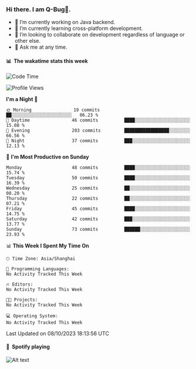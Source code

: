 ### Hi there. I am Q-Bug🐞.

- 🔭 I’m currently working on Java backend.
- 🌱 I’m currently learning cross-platform development.
- 👯 I’m looking to collaborate on development regardless of language or other else.
- 💬 Ask me at any time.

#### 📊 &nbsp;**The wakatime stats this week**  
<!--START_SECTION:waka-->
![Code Time](http://img.shields.io/badge/Code%20Time-122%20hrs%2043%20mins-blue)

![Profile Views](http://img.shields.io/badge/Profile%20Views-0-blue)

**I'm a Night 🦉** 

```text
🌞 Morning                19 commits          ██░░░░░░░░░░░░░░░░░░░░░░░   06.23 % 
🌆 Daytime                46 commits          ████░░░░░░░░░░░░░░░░░░░░░   15.08 % 
🌃 Evening                203 commits         █████████████████░░░░░░░░   66.56 % 
🌙 Night                  37 commits          ███░░░░░░░░░░░░░░░░░░░░░░   12.13 % 
```
📅 **I'm Most Productive on Sunday** 

```text
Monday                   48 commits          ████░░░░░░░░░░░░░░░░░░░░░   15.74 % 
Tuesday                  50 commits          ████░░░░░░░░░░░░░░░░░░░░░   16.39 % 
Wednesday                25 commits          ██░░░░░░░░░░░░░░░░░░░░░░░   08.20 % 
Thursday                 22 commits          ██░░░░░░░░░░░░░░░░░░░░░░░   07.21 % 
Friday                   45 commits          ████░░░░░░░░░░░░░░░░░░░░░   14.75 % 
Saturday                 42 commits          ███░░░░░░░░░░░░░░░░░░░░░░   13.77 % 
Sunday                   73 commits          ██████░░░░░░░░░░░░░░░░░░░   23.93 % 
```


📊 **This Week I Spent My Time On** 

```text
🕑︎ Time Zone: Asia/Shanghai

💬 Programming Languages: 
No Activity Tracked This Week

🔥 Editors: 
No Activity Tracked This Week

🐱‍💻 Projects: 
No Activity Tracked This Week

💻 Operating System: 
No Activity Tracked This Week
```


 Last Updated on 08/10/2023 18:13:56 UTC
<!--END_SECTION:waka-->

#### 🎵 &nbsp;**Spotify playing**  
![Alt text](https://spotify-recently-played-readme.vercel.app/api?user=e5y1o4x7kdt9kf2blu4wvmb4s&unique={true|1|on|yes})

